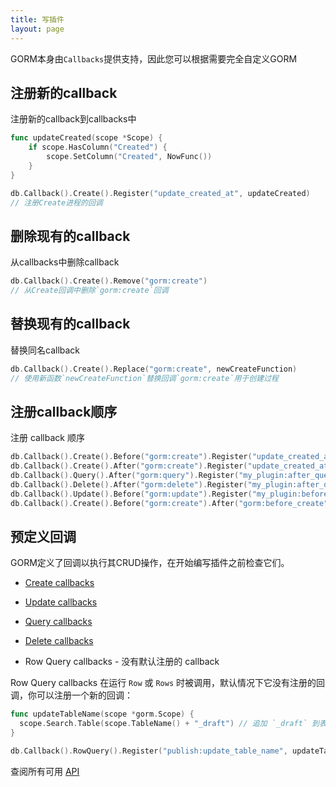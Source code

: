 ```yaml
---
title: 写插件
layout: page
---
```


GORM本身由`Callbacks`提供支持，因此您可以根据需要完全自定义GORM

## 注册新的callback

注册新的callback到callbacks中

```go
func updateCreated(scope *Scope) {
    if scope.HasColumn("Created") {
        scope.SetColumn("Created", NowFunc())
    }
}

db.Callback().Create().Register("update_created_at", updateCreated)
// 注册Create进程的回调
```

## 删除现有的callback

从callbacks中删除callback

```go
db.Callback().Create().Remove("gorm:create")
// 从Create回调中删除`gorm:create`回调
```

## 替换现有的callback

替换同名callback

```go
db.Callback().Create().Replace("gorm:create", newCreateFunction)
// 使用新函数`newCreateFunction`替换回调`gorm:create`用于创建过程
```

## 注册callback顺序

注册 callback 顺序

```go
db.Callback().Create().Before("gorm:create").Register("update_created_at", updateCreated)
db.Callback().Create().After("gorm:create").Register("update_created_at", updateCreated)
db.Callback().Query().After("gorm:query").Register("my_plugin:after_query", afterQuery)
db.Callback().Delete().After("gorm:delete").Register("my_plugin:after_delete", afterDelete)
db.Callback().Update().Before("gorm:update").Register("my_plugin:before_update", beforeUpdate)
db.Callback().Create().Before("gorm:create").After("gorm:before_create").Register("my_plugin:before_create", beforeCreate)
```

## 预定义回调

GORM定义了回调以执行其CRUD操作，在开始编写插件之前检查它们。

- [Create callbacks](https://github.com/jinzhu/gorm/blob/master/callback_create.go)

- [Update callbacks](https://github.com/jinzhu/gorm/blob/master/callback_update.go)

- [Query callbacks](https://github.com/jinzhu/gorm/blob/master/callback_query.go)

- [Delete callbacks](https://github.com/jinzhu/gorm/blob/master/callback_delete.go)

- Row Query callbacks - 没有默认注册的 callback

Row Query callbacks 在运行 `Row` 或 `Rows` 时被调用，默认情况下它没有注册的回调，你可以注册一个新的回调：

```go
func updateTableName(scope *gorm.Scope) {
  scope.Search.Table(scope.TableName() + "_draft") // 追加 `_draft` 到表名后
}

db.Callback().RowQuery().Register("publish:update_table_name", updateTableName)
```

查阅所有可用 [API](https://godoc.org/github.com/jinzhu/gorm)